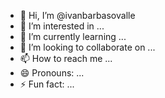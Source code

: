 - 👋 Hi, I’m @ivanbarbasovalle
- 👀 I’m interested in ...
- 🌱 I’m currently learning ...
- 💞️ I’m looking to collaborate on ...
- 📫 How to reach me ...
- 😄 Pronouns: ...
- ⚡ Fun fact: ...

<!---
ivanbarbasovalle/ivanbarbasovalle is a ✨ special ✨ repository because its `README.md` (this file) appears on your GitHub profile.
You can click the Preview link to take a look at your changes.
--->
